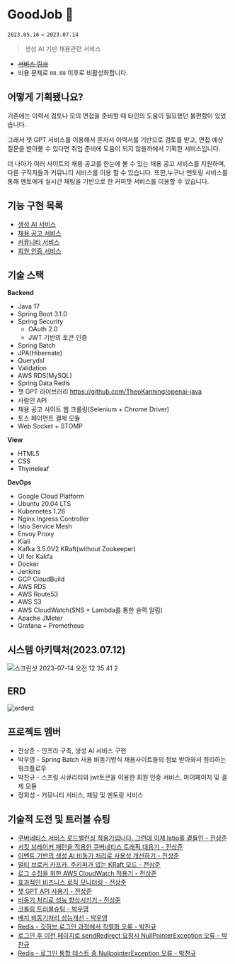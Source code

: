 # GoodJob 🤖
`2023.05.16` ~ `2023.07.14`
> 생성 AI 기반 채용관련 서비스

- ~~[서비스 링크](https://waveofmymind.shop)~~
- 비용 문제로 `08.08` 이후로 비활성화합니다.

## 어떻게 기획됐나요?

기존에는 이력서 검토나 모의 면접을 준비할 때 타인의 도움이 필요했던 불편함이 있었습니다.

그래서 챗 GPT 서비스를 이용해서 혼자서 이력서를 기반으로 검토를 받고, 면접 예상 질문을 받아볼 수 있다면 취업 준비에 도움이 되지 않을까에서 기획한 서비스입니다.

더 나아가 여러 사이트의 채용 공고를 한눈에 볼 수 있는 채용 공고 서비스를 지원하며, 다른 구직자들과 커뮤니티 서비스를 이용 할 수 있습니다.
또한,누구나 멘토링 서비스를 통해 멘토에게 실시간 채팅을 기반으로 한 커피챗 서비스를 이용할 수 있습니다.

## 기능 구현 목록

- [생성 AI 서비스](https://quasar-safflower-616.notion.site/AI-43e104d648564e03be6a00a079566bdd?pvs=4)
- [채용 공고 서비스](https://quasar-safflower-616.notion.site/68e738ec880f4c26a2efa43fbdacdd72?pvs=4)
- [커뮤니티 서비스](https://quasar-safflower-616.notion.site/58cabee91b1e449885edebe3ac0e0f35?pvs=4)
- [회원 인증 서비스](https://quasar-safflower-616.notion.site/5681bfaac2634bbdb73920a3351d124d?pvs=4)

## 기술 스택

**Backend**
- Java 17
- Spring Boot 3.1.0
- Spring Security
    - OAuth 2.0
    - JWT 기반의 토큰 인증
- Spring Batch
- JPA(Hibernate)
- Querydsl
- Validation
- AWS RDS(MySQL)
- Spring Data Redis
- 챗 GPT 라이브러리 https://github.com/TheoKanning/openai-java
- 사람인 API
- 채용 공고 사이트 웹 크롤링(Selenium + Chrome Driver)
- 토스 페이먼트 결제 모듈
- Web Socket + STOMP

**View**

- HTML5
- CSS
- Thymeleaf

**DevOps**
- Google Cloud Platform
- Ubuntu 20.04 LTS
- Kubernetes 1.26
- Nginx Ingress Controller
- Istio Service Mesh
- Envoy Proxy
- Kiali
- Kafka 3.5.0V2 KRaft(without Zookeeper)
- UI for Kakfa
- Docker
- Jenkins
- GCP CloudBuild
- AWS RDS
- AWS Route53
- AWS S3
- AWS CloudWatch(SNS + Lambda를 통한 슬랙 알림)
- Apache JMeter
- Grafana + Prometheus

## 시스템 아키텍처(2023.07.12)

![스크린샷 2023-07-14 오전 12 35 41 2](https://github.com/waveofmymind/GoodJob/assets/93868431/c9efb774-67d3-4bf0-9746-2d240f260205)

## ERD

![erderd](https://github.com/waveofmymind/GoodJob/assets/93868431/0779a712-7c06-405a-ab26-a504f2cf2783)

## 프로젝트 멤버

- 전상준 - 인프라 구축, 생성 AI 서비스 구현
- 박우영 - Spring Batch 사용 비동기방식 채용사이트들의 정보 받아와서 정리하는 워크플로우
- 박찬규 - 스프링 시큐리티와 jwt토큰을 이용한 회원 인증 서비스, 마이페이지 및 결제 모듈
- 정회성 - 커뮤니티 서비스, 채팅 및 멘토링 서비스


## 기술적 도전 및 트러블 슈팅
- [쿠버네티스 서비스 로드밸런싱 적용기입니다. 그런데 이제 Istio를 곁들인 - 전상준](https://waveofmymind.github.io/posts/k8s-with-istio/)
- [서킷 브레이커 패턴을 적용한 쿠버네티스 트래픽 대응기 - 전상준](https://waveofmymind.github.io/posts/huge-traffic/)
- [이벤트 기반의 생성 AI 비동기 처리로 사용성 개선하기 - 전상준](https://waveofmymind.github.io/posts/kafka-processing/)
- [멀티 브로커 카프카, 주키퍼가 없는 KRaft 모드 - 전상준](https://waveofmymind.github.io/posts/kafka-kraft/)
- [로그 수집을 위한 AWS CloudWatch 적용기 - 전상준](https://waveofmymind.github.io/posts/aws-cloudwatch/)
- [효과적인 비즈니스 로직 모니터링 - 전상준](https://waveofmymind.github.io/posts/effective-monitoring/)
- [챗 GPT API 사용기 - 전상준](https://waveofmymind.github.io/posts/springboot+chatgpt/)
- [비동기 처리로 성능 향상시키기 - 전상준](https://waveofmymind.github.io/posts/async-processing/)
- [크롤링 트러블슈팅 - 박우영](https://velog.io/@wy9295/Java-%ED%81%AC%EB%A1%A4%EB%A7%81-%EC%97%90%EB%9F%AC%EB%AA%A8%EC%9D%8C)
- [배치 비동기처리 성능개선 - 박우영](https://velog.io/@wy9295/DB-Spring-Batch-%ED%99%9C%EC%9A%A9%ED%95%98%EC%97%AC-%EB%B3%91%EB%A0%AC%EC%B2%98%EB%A6%AC)
- [Redis - 깃허브 로그인 과정에서 직렬화 오류 - 박찬규](https://velog.io/@qmrma987/SpringBoot-JWT-Redis-%EC%82%AC%EC%9A%A9%EC%A4%91-%EA%B9%83%ED%97%88%EB%B8%8C-%EB%A1%9C%EA%B7%B8%EC%9D%B8-API-serializationfailedexception-%EC%B2%98%EB%A6%AC)
- [로그인 후 이전 페이지로 sendRedirect 요청시 NullPointerException 오류 - 박찬규](https://velog.io/@qmrma987/SpringBoot-Thymeleaf-JWT-Redis-%EC%82%AC%EC%9A%A9%EC%A4%91-sendRedirect-%EB%AC%B8%EC%A0%9C)
- [Redis - 로그인 통합 테스트 중 NullpointerException 오류 - 박찬규](https://velog.io/@qmrma987/SpringBoot-Redis-%ED%82%A4-%EC%84%A4%EC%A0%95)






